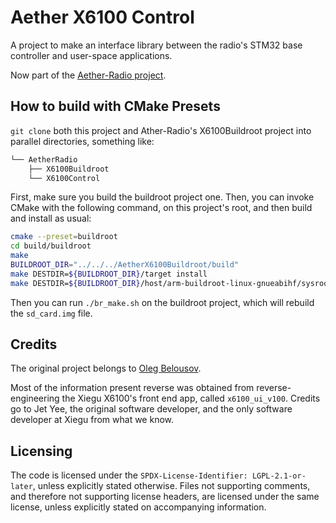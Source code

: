 # Aether X6100 Control

A project to make an interface library between the radio's STM32 base controller
and user-space applications.

Now part of the [Aether-Radio project](https://github.com/AetherRadio).

## How to build with CMake Presets

`git clone` both this project and Ather-Radio's X6100Buildroot project into
parallel directories, something like:

```txt
└── AetherRadio
    ├── X6100Buildroot
    └── X6100Control
```

First, make sure you build the buildroot project one.
Then, you can invoke CMake with the following command, on this project's root,
and then build and install as usual:

```bash
cmake --preset=buildroot
cd build/buildroot
make
BUILDROOT_DIR="../../../AetherX6100Buildroot/build"
make DESTDIR=${BUILDROOT_DIR}/target install
make DESTDIR=${BUILDROOT_DIR}/host/arm-buildroot-linux-gnueabihf/sysroot install
```

Then you can run `./br_make.sh` on the buildroot project, which will rebuild the
`sd_card.img` file.

## Credits

The original project belongs to [Oleg Belousov](https://github.com/strijar).

Most of the information present reverse was obtained from reverse-engineering
the Xiegu X6100's front end app, called `x6100_ui_v100`. Credits go to Jet Yee,
the original software developer, and the only software developer at Xiegu from
what we know.

## Licensing

The code is licensed under the `SPDX-License-Identifier: LGPL-2.1-or-later`,
unless explicitly stated otherwise.
Files not supporting comments, and therefore not supporting license headers, are
licensed under the same license, unless explicitly stated on accompanying
information.
